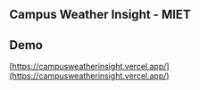 ## Campus Weather Insight - MIET

## Demo

[https://campusweatherinsight.vercel.app/](https://campusweatherinsight.vercel.app/)
